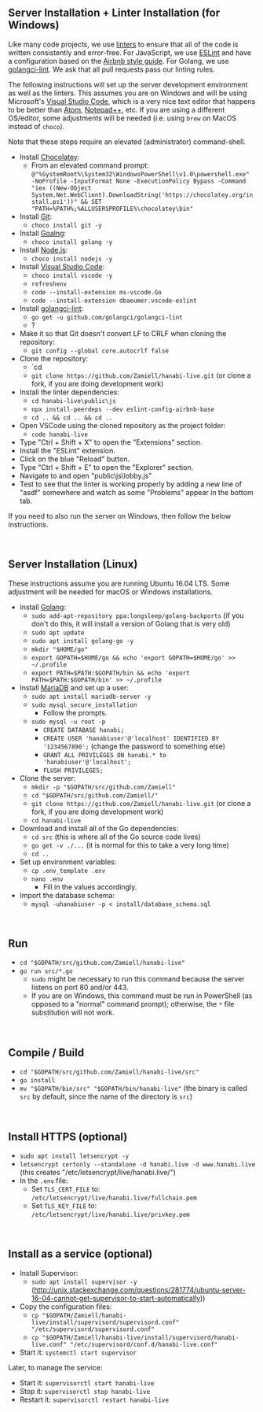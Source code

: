 Server Installation + Linter Installation (for Windows)
-------------------------------------------------------

Like many code projects, we use [linters](https://en.wikipedia.org/wiki/Lint_(software)) to ensure that all of the code is written consistently and error-free. For JavaScript, we use [ESLint](https://eslint.org/) and have a configuration based on the [Airbnb style guide](https://github.com/airbnb/javascript). For Golang, we use [golangci-lint](https://github.com/golangci/golangci-lint). We ask that all pull requests pass our linting rules.

The following instructions will set up the server development environment as well as the linters. This assumes you are on Windows and will be using Microsoft's [Visual Studio Code](https://code.visualstudio.com/), which is a very nice text editor that happens to be better than [Atom](https://atom.io/), [Notepad++](https://notepad-plus-plus.org/), etc. If you are using a different OS/editor, some adjustments will be needed (i.e. using `brew` on MacOS instead of `choco`).

Note that these steps require an elevated (administrator) command-shell.

* Install [Chocolatey](https://chocolatey.org/):
  * From an elevated command prompt: `@"%SystemRoot%\System32\WindowsPowerShell\v1.0\powershell.exe" -NoProfile -InputFormat None -ExecutionPolicy Bypass -Command "iex ((New-Object System.Net.WebClient).DownloadString('https://chocolatey.org/install.ps1'))" && SET "PATH=%PATH%;%ALLUSERSPROFILE%\chocolatey\bin"`
* Install [Git](https://git-scm.com/):
  * `choco install git -y`
* Install [Goalng](https://golang.org/):
  * `choco install golang -y`
* Install [Node.js](https://nodejs.org/en/):
  * `choco install nodejs -y`
* Install [Visual Studio Code](https://code.visualstudio.com/):
  * `choco install vscode -y`
  * `refreshenv`
  * `code --install-extension ms-vscode.Go`
  * `code --install-extension dbaeumer.vscode-eslint`
* Install [golangci-lint](https://github.com/golangci/golangci-lint):
  * `go get -u github.com/golangci/golangci-lint`
  * ?
* Make it so that Git doesn't convert LF to CRLF when cloning the repository:
  * `git config --global core.autocrlf false`
* Clone the repository:
  * `cd 
  * `git clone https://github.com/Zamiell/hanabi-live.git` (or clone a fork, if you are doing development work)
* Install the linter dependencies:
  * `cd hanabi-live\public\js`
  * `npx install-peerdeps --dev eslint-config-airbnb-base`
  * `cd .. && cd .. && cd ..`
* Open VSCode using the cloned repository as the project folder:
  * `code hanabi-live`
* Type "Ctrl + Shift + X" to open the "Extensions" section.
* Install the "ESLint" extension.
* Click on the blue "Reload" button.
* Type "Ctrl + Shift + E" to open the "Explorer" section.
* Navigate to and open "public\js\lobby.js"
* Test to see that the linter is working properly by adding a new line of "asdf" somewhere and watch as some "Problems" appear in the bottom tab.

If you need to also run the server on Windows, then follow the below instructions.

<br />



Server Installation (Linux)
---------------------------

These instructions assume you are running Ubuntu 16.04 LTS. Some adjustment will be needed for macOS or Windows installations.

* Install [Golang](https://golang.org/):
  * `sudo add-apt-repository ppa:longsleep/golang-backports` (if you don't do this, it will install a version of Golang that is very old)
  * `sudo apt update`
  * `sudo apt install golang-go -y`
  * `mkdir "$HOME/go"`
  * `export GOPATH=$HOME/go && echo 'export GOPATH=$HOME/go' >> ~/.profile`
  * `export PATH=$PATH:$GOPATH/bin && echo 'export PATH=$PATH:$GOPATH/bin' >> ~/.profile`
* Install [MariaDB](https://mariadb.org/) and set up a user:
  * `sudo apt install mariadb-server -y`
  * `sudo mysql_secure_installation`
    * Follow the prompts.
  * `sudo mysql -u root -p`
    * `CREATE DATABASE hanabi;`
    * `CREATE USER 'hanabiuser'@'localhost' IDENTIFIED BY '1234567890';` (change the password to something else)
    * `GRANT ALL PRIVILEGES ON hanabi.* to 'hanabiuser'@'localhost';`
    * `FLUSH PRIVILEGES;`
* Clone the server:
  * `mkdir -p "$GOPATH/src/github.com/Zamiell"`
  * `cd "$GOPATH/src/github.com/Zamiell/"`
  * `git clone https://github.com/Zamiell/hanabi-live.git` (or clone a fork, if you are doing development work)
  * `cd hanabi-live`
* Download and install all of the Go dependencies:
  * `cd src` (this is where all of the Go source code lives)
  * `go get -v ./...` (it is normal for this to take a very long time)
  * `cd ..`
* Set up environment variables:
  * `cp .env_template .env`
  * `nano .env`
    * Fill in the values accordingly.
* Import the database schema:
  * `mysql -uhanabiuser -p < install/database_schema.sql`

<br />



Run
---

* `cd "$GOPATH/src/github.com/Zamiell/hanabi-live"`
* `go run src/*.go`
  * `sudo` might be necessary to run this command because the server listens on port 80 and/or 443.
  * If you are on Windows, this command must be run in PowerShell (as opposed to a "normal" command prompt); otherwise,  the `*` file substitution will not work.

<br />



Compile / Build
---------------

* `cd "$GOPATH/src/github.com/Zamiell/hanabi-live/src"`
* `go install`
* `mv "$GOPATH/bin/src" "$GOPATH/bin/hanabi-live"` (the binary is called `src` by default, since the name of the directory is `src`)

<br />



Install HTTPS (optional)
------------------------

* `sudo apt install letsencrypt -y`
* `letsencrypt certonly --standalone -d hanabi.live -d www.hanabi.live` (this creates "/etc/letsencrypt/live/hanabi.live/")
* In the `.env` file:
  * Set `TLS_CERT_FILE` to: `/etc/letsencrypt/live/hanabi.live/fullchain.pem`
  * Set `TLS_KEY_FILE` to: `/etc/letsencrypt/live/hanabi.live/privkey.pem`

<br />



Install as a service (optional)
-------------------------------

* Install Supervisor:
  * `sudo apt install supervisor -y`
(http://unix.stackexchange.com/questions/281774/ubuntu-server-16-04-cannot-get-supervisor-to-start-automatically))
* Copy the configuration files:
  * `cp "$GOPATH/Zamiell/hanabi-live/install/supervisord/supervisord.conf" "/etc/supervisord/supervisord.conf"`
  * `cp "$GOPATH/Zamiell/hanabi-live/install/supervisord/hanabi-live.conf" "/etc/supervisord/conf.d/hanabi-live.conf"`
* Start it: `systemctl start supervisor`

Later, to manage the service:

* Start it: `supervisorctl start hanabi-live`
* Stop it: `supervisorctl stop hanabi-live`
* Restart it: `supervisorctl restart hanabi-live`

<br />
